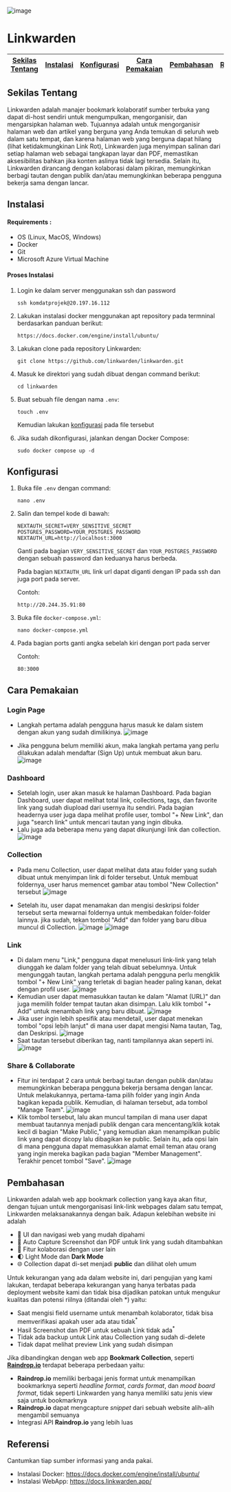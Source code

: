 ![image](https://github.com/rad3nz/mamo-komdat/assets/133312076/5214805f-ec44-4216-be7f-55705b59ae2e)

# Linkwarden

[Sekilas Tentang](#sekilas-tentang) | [Instalasi](#instalasi) | [Konfigurasi](#konfigurasi) | [Cara Pemakaian](#cara-pemakaian) | [Pembahasan](#pembahasan) | [Referensi](#referensi)
:---:|:---:|:---:|:---:|:---:|:---:

## Sekilas Tentang
Linkwarden adalah manajer bookmark kolaboratif sumber terbuka yang dapat di-host sendiri untuk mengumpulkan, mengorganisir, dan mengarsipkan halaman web. Tujuannya adalah untuk mengorganisir halaman web dan artikel yang berguna yang Anda temukan di seluruh web dalam satu tempat, dan karena halaman web yang berguna dapat hilang (lihat ketidakmungkinan Link Rot), Linkwarden juga menyimpan salinan dari setiap halaman web sebagai tangkapan layar dan PDF, memastikan aksesibilitas bahkan jika konten aslinya tidak lagi tersedia. Selain itu, Linkwarden dirancang dengan kolaborasi dalam pikiran, memungkinkan berbagi tautan dengan publik dan/atau memungkinkan beberapa pengguna bekerja sama dengan lancar.

## Instalasi

#### Requirements :
- OS (Linux, MacOS, Windows)
- Docker
- Git
- Microsoft Azure Virtual Machine

#### Proses Instalasi
1. Login ke dalam server menggunakan ssh dan password
   ```
   ssh komdatprojek@20.197.16.112
   ```
   
2. Lakukan instalasi docker menggunakan apt repository pada termninal
   berdasarkan panduan berikut:
   ```
   https://docs.docker.com/engine/install/ubuntu/
   ```
   
3. Lakukan clone pada repository Linkwarden:
   ```
   git clone https://github.com/linkwarden/linkwarden.git
   ```
   
4. Masuk ke direktori yang sudah dibuat dengan command berikut:
   ```
   cd linkwarden
   ```
   
5. Buat sebuah file dengan nama `.env`:
   ```
   touch .env
   ```
   Kemudian lakukan [konfigurasi](https://github.com/rad3nz/mamo-komdat/blob/main/README.md#konfigurasi) pada file tersebut
   

7. Jika sudah dikonfigurasi, jalankan dengan Docker Compose:
   ```
   sudo docker compose up -d
   ``` 


## Konfigurasi

1. Buka file `.env` dengan command:
   ```
   nano .env
   ```

2. Salin dan tempel kode di bawah:
   ```
   NEXTAUTH_SECRET=VERY_SENSITIVE_SECRET
   POSTGRES_PASSWORD=YOUR_POSTGRES_PASSWORD
   NEXTAUTH_URL=http://localhost:3000
   ```
   Ganti pada bagian `VERY_SENSITIVE_SECRET` dan `YOUR_POSTGRES_PASSWORD` dengan sebuah password dan keduanya harus berbeda.

   Pada bagian `NEXTAUTH_URL` link url dapat diganti dengan IP pada ssh dan juga port pada server.

   
   Contoh:
   ```
   http://20.244.35.91:80
   ```

4. Buka file `docker-compose.yml`:
   ```
   nano docker-compose.yml
   ```

5. Pada bagian ports ganti angka sebelah kiri dengan port pada server

   
   Contoh:
   ```
   80:3000
   ```
   


## Cara Pemakaian
### Login Page
- Langkah pertama adalah pengguna harus masuk ke dalam sistem dengan akun yang sudah dimilikinya.
![image](https://github.com/rad3nz/mamo-komdat/assets/133312076/b44d6422-cef3-4a95-ba5b-5e58d1e9e59f)

- Jika pengguna belum memiliki akun, maka langkah pertama yang perlu dilakukan adalah mendaftar (Sign Up) untuk membuat akun baru.
![image](https://github.com/rad3nz/mamo-komdat/assets/133312076/045ae652-2c71-498c-8d3f-f7a6f60b829a)

### Dashboard
- Setelah login, user akan masuk ke halaman Dashboard. Pada bagian Dashboard, user dapat melihat total link, collections, tags, dan favorite link yang sudah diupload dari usernya itu sendiri. Pada bagian headernya user juga dapa melihat  profile user, tombol "+ New Link", dan juga "search link" untuk mencari tautan yang ingin dibuka.
- Lalu juga ada beberapa menu yang dapat dikunjungi link dan collection.
![image](https://github.com/rad3nz/mamo-komdat/assets/133312076/59a28f9b-2372-4d9c-89e0-6c3329702d4b)

### Collection
- Pada menu Collection, user dapat melihat data atau folder yang sudah dibuat untuk menyimpan link di folder tersebut.
Untuk membuat foldernya, user harus memencet gambar atau tombol "New Collection" tersebut
![image](https://github.com/rad3nz/mamo-komdat/assets/133312076/39528a6a-c08d-4561-8fdc-4529d5e23962)

- Setelah itu, user dapat menamakan dan mengisi deskripsi folder tersebut serta mewarnai foldernya untuk membedakan folder-folder lainnya.
jika sudah, tekan tombol "Add" dan folder yang baru dibua muncul di Collection.
![image](https://github.com/rad3nz/mamo-komdat/assets/133312076/059bad45-f832-4b76-b17a-601892c9949e)
![image](https://github.com/rad3nz/mamo-komdat/assets/133312076/962bcd7b-cdb3-4394-8f1b-d83126885ea4)

### Link
- Di dalam menu "Link," pengguna dapat menelusuri link-link yang telah diunggah ke dalam folder yang telah dibuat sebelumnya.
  Untuk mengunggah tautan, langkah pertama adalah pengguna perlu mengklik tombol "+ New Link" yang terletak di bagian header paling kanan, dekat dengan profil user.
![image](https://github.com/rad3nz/mamo-komdat/assets/133312076/5115e3fc-41d8-4dc8-9f2c-86a00f965c06)
- Kemudian user dapat memasukkan tautan ke dalam "Alamat (URL)" dan juga memilih folder tempat tautan akan disimpan. Lalu klik tombol "+ Add" untuk menambah link yang baru dibuat.
![image](https://github.com/rad3nz/mamo-komdat/assets/133312076/7dc787a5-01eb-414a-8e47-820cae56b4c3)
- Jika user ingin lebih spesifik atau mendetail, user dapat menekan tombol "opsi lebih lanjut" di mana user dapat mengisi Nama tautan, Tag, dan Deskripsi.
![image](https://github.com/rad3nz/mamo-komdat/assets/133312076/42257160-c1e1-4b79-9a6e-962b5e24cc95)
- Saat tautan tersebut diberikan tag, nanti tampilannya akan seperti ini.
![image](https://github.com/rad3nz/mamo-komdat/assets/133312076/73c55817-d310-449a-a8ec-10939c45e840)

### Share & Collaborate
- Fitur ini terdapat 2 cara untuk berbagi tautan dengan publik dan/atau memungkinkan beberapa pengguna bekerja bersama dengan lancar. Untuk melakukannya, pertama-tama pilih folder yang ingin Anda bagikan kepada publik. Kemudian, di halaman tersebut, ada tombol "Manage Team".
![image](https://github.com/rad3nz/mamo-komdat/assets/133312076/3b9fb02b-7b51-4404-86bd-fba95e60db4a)
- Klik tombol tersebut, lalu akan muncul tampilan di mana user dapat membuat tautannya menjadi publik dengan cara mencentang/klik kotak kecil di bagian "Make Public," yang kemudian akan menampilkan public link yang dapat dicopy lalu dibagikan ke public. Selain itu, ada opsi lain di mana pengguna dapat memasukkan alamat email teman atau orang yang ingin mereka bagikan pada bagian "Member Management". Terakhir pencet tombol "Save".
![image](https://github.com/rad3nz/mamo-komdat/assets/133312076/143df8e5-e96b-4726-aaff-fc3754130d05)



## Pembahasan

Linkwarden adalah web app bookmark collection yang kaya akan fitur, dengan tujuan untuk mengorganisasi link-link webpages dalam satu tempat, Linkwarden melaksanakannya dengan baik. Adapun kelebihan website ini adalah
- 📱 UI dan navigasi web yang mudah dipahami
- 📸 Auto Capture Screenshot dan PDF untuk link yang sudah ditambahkan
- 👥 Fitur kolaborasi dengan user lain
- 🌓 Light Mode dan **Dark Mode**
- 🌐 Collection dapat di-set menjadi **public** dan dilihat oleh umum

Untuk kekurangan yang ada dalam website ini, dari pengujian yang kami lakukan, terdapat beberapa kekurangan yang hanya terbatas pada deployment website kami dan tidak bisa dijadikan patokan untuk mengukur kualitas dan potensi riilnya (ditandai oleh *) yaitu:
- Saat mengisi field username untuk menambah kolaborator, tidak bisa memverifikasi apakah user ada atau tidak<sup>*</sup>
- Hasil Screenshot dan PDF untuk sebuah Link tidak ada<sup>*</sup>
- Tidak ada backup untuk Link atau Collection yang sudah di-delete
- Tidak dapat melihat preview Link yang sudah disimpan

Jika dibandingkan dengan web app **Bookmark Collection**, seperti **[Raindrop.io](https://raindrop.io/)** terdapat beberapa perbedaan yaitu:
- **Raindrop.io** memiliki berbagai jenis format untuk menampilkan bookmarknya seperti _headline format_, _cards format_, dan _mood board format_, tidak seperti Linkwarden yang hanya memiliki satu jenis view saja untuk bookmarknya
- **Raindrop.io** dapat mengcapture _snippet_ dari sebuah website alih-alih mengambil semuanya
- Integrasi API **Raindrop.io** yang lebih luas

## Referensi

Cantumkan tiap sumber informasi yang anda pakai.

- Instalasi Docker:   https://docs.docker.com/engine/install/ubuntu/
- Instalasi WebApp:   https://docs.linkwarden.app/
